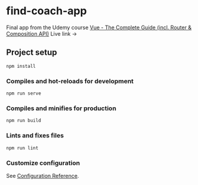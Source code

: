 # find-coach-app
Final app from the Udemy course [Vue - The Complete Guide (incl. Router & Composition API)](https://www.udemy.com/course/vuejs-2-the-complete-guide/)
Live link -> 
## Project setup
```
npm install
```

### Compiles and hot-reloads for development
```
npm run serve
```

### Compiles and minifies for production
```
npm run build
```

### Lints and fixes files
```
npm run lint
```

### Customize configuration
See [Configuration Reference](https://cli.vuejs.org/config/).
